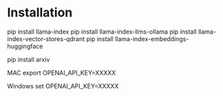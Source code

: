 # Installation

pip install llama-index
pip install llama-index-llms-ollama
pip install llama-index-vector-stores-qdrant
pip install llama-index-embeddings-huggingface

pip install arxiv

MAC
export OPENAI_API_KEY=XXXXX

Windows
set OPENAI_API_KEY=XXXXX